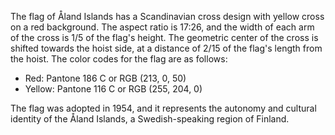 The flag of Åland Islands has a Scandinavian cross design with yellow cross on a red background. The aspect ratio is 17:26, and the width of each arm of the cross is 1/5 of the flag's height. The geometric center of the cross is shifted towards the hoist side, at a distance of 2/15 of the flag's length from the hoist. The color codes for the flag are as follows:

- Red: Pantone 186 C or RGB (213, 0, 50)
- Yellow: Pantone 116 C or RGB (255, 204, 0)

The flag was adopted in 1954, and it represents the autonomy and cultural identity of the Åland Islands, a Swedish-speaking region of Finland.